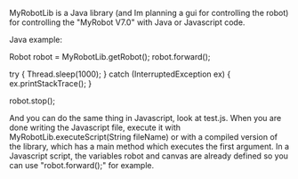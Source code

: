 MyRobotLib is a Java library (and Im planning a gui for controlling the robot) for controlling the "MyRobot V7.0" with Java or Javascript code.

Java example:

Robot robot = MyRobotLib.getRobot();
robot.forward();
		
try {
	Thread.sleep(1000);
} catch (InterruptedException ex) {
	ex.printStackTrace();
}

robot.stop();

And you can do the same thing in Javascript, look at test.js.
When you are done writing the Javascript file, execute it with MyRobotLib.executeScript(String fileName)
or with a compiled version of the library, which has a main method which executes the first argument.
In a Javascript script, the variables robot and canvas are already defined so you can use "robot.forward();" for example.
